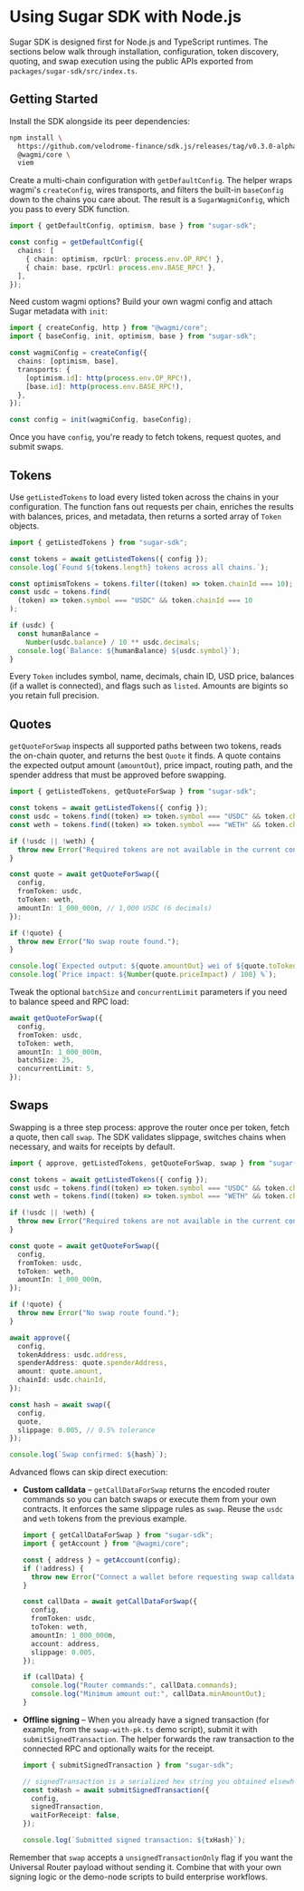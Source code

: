 # Using Sugar SDK with Node.js

Sugar SDK is designed first for Node.js and TypeScript runtimes. The sections below walk through installation, configuration, token discovery, quoting, and swap execution using the public APIs exported from `packages/sugar-sdk/src/index.ts`.

## Getting Started

Install the SDK alongside its peer dependencies:

```bash
npm install \
  https://github.com/velodrome-finance/sdk.js/releases/tag/v0.3.0-alpha.1 \
  @wagmi/core \
  viem
```

Create a multi-chain configuration with `getDefaultConfig`. The helper wraps wagmi's `createConfig`, wires transports, and filters the built-in `baseConfig` down to the chains you care about. The result is a `SugarWagmiConfig`, which you pass to every SDK function.

```typescript
import { getDefaultConfig, optimism, base } from "sugar-sdk";

const config = getDefaultConfig({
  chains: [
    { chain: optimism, rpcUrl: process.env.OP_RPC! },
    { chain: base, rpcUrl: process.env.BASE_RPC! },
  ],
});
```

Need custom wagmi options? Build your own wagmi config and attach Sugar metadata with `init`:

```typescript
import { createConfig, http } from "@wagmi/core";
import { baseConfig, init, optimism, base } from "sugar-sdk";

const wagmiConfig = createConfig({
  chains: [optimism, base],
  transports: {
    [optimism.id]: http(process.env.OP_RPC!),
    [base.id]: http(process.env.BASE_RPC!),
  },
});

const config = init(wagmiConfig, baseConfig);
```

Once you have `config`, you're ready to fetch tokens, request quotes, and submit swaps.

## Tokens

Use `getListedTokens` to load every listed token across the chains in your configuration. The function fans out requests per chain, enriches the results with balances, prices, and metadata, then returns a sorted array of `Token` objects.

```typescript
import { getListedTokens } from "sugar-sdk";

const tokens = await getListedTokens({ config });
console.log(`Found ${tokens.length} tokens across all chains.`);

const optimismTokens = tokens.filter((token) => token.chainId === 10);
const usdc = tokens.find(
  (token) => token.symbol === "USDC" && token.chainId === 10
);

if (usdc) {
  const humanBalance =
    Number(usdc.balance) / 10 ** usdc.decimals;
  console.log(`Balance: ${humanBalance} ${usdc.symbol}`);
}
```

Every `Token` includes symbol, name, decimals, chain ID, USD price, balances (if a wallet is connected), and flags such as `listed`. Amounts are bigints so you retain full precision.

## Quotes

`getQuoteForSwap` inspects all supported paths between two tokens, reads the on-chain quoter, and returns the best `Quote` it finds. A quote contains the expected output amount (`amountOut`), price impact, routing path, and the spender address that must be approved before swapping.

```typescript
import { getListedTokens, getQuoteForSwap } from "sugar-sdk";

const tokens = await getListedTokens({ config });
const usdc = tokens.find((token) => token.symbol === "USDC" && token.chainId === 10);
const weth = tokens.find((token) => token.symbol === "WETH" && token.chainId === 10);

if (!usdc || !weth) {
  throw new Error("Required tokens are not available in the current configuration.");
}

const quote = await getQuoteForSwap({
  config,
  fromToken: usdc,
  toToken: weth,
  amountIn: 1_000_000n, // 1,000 USDC (6 decimals)
});

if (!quote) {
  throw new Error("No swap route found.");
}

console.log(`Expected output: ${quote.amountOut} wei of ${quote.toToken.symbol}`);
console.log(`Price impact: ${Number(quote.priceImpact) / 100} %`);
```

Tweak the optional `batchSize` and `concurrentLimit` parameters if you need to balance speed and RPC load:

```typescript
await getQuoteForSwap({
  config,
  fromToken: usdc,
  toToken: weth,
  amountIn: 1_000_000n,
  batchSize: 25,
  concurrentLimit: 5,
});
```

## Swaps

Swapping is a three step process: approve the router once per token, fetch a quote, then call `swap`. The SDK validates slippage, switches chains when necessary, and waits for receipts by default.

```typescript
import { approve, getListedTokens, getQuoteForSwap, swap } from "sugar-sdk";

const tokens = await getListedTokens({ config });
const usdc = tokens.find((token) => token.symbol === "USDC" && token.chainId === 10);
const weth = tokens.find((token) => token.symbol === "WETH" && token.chainId === 10);

if (!usdc || !weth) {
  throw new Error("Required tokens are not available in the current configuration.");
}

const quote = await getQuoteForSwap({
  config,
  fromToken: usdc,
  toToken: weth,
  amountIn: 1_000_000n,
});

if (!quote) {
  throw new Error("No swap route found.");
}

await approve({
  config,
  tokenAddress: usdc.address,
  spenderAddress: quote.spenderAddress,
  amount: quote.amount,
  chainId: usdc.chainId,
});

const hash = await swap({
  config,
  quote,
  slippage: 0.005, // 0.5% tolerance
});

console.log(`Swap confirmed: ${hash}`);
```

Advanced flows can skip direct execution:

- **Custom calldata** – `getCallDataForSwap` returns the encoded router commands so you can batch swaps or execute them from your own contracts. It enforces the same slippage rules as `swap`. Reuse the `usdc` and `weth` tokens from the previous example.

  ```typescript
  import { getCallDataForSwap } from "sugar-sdk";
  import { getAccount } from "@wagmi/core";

  const { address } = getAccount(config);
  if (!address) {
    throw new Error("Connect a wallet before requesting swap calldata.");
  }

  const callData = await getCallDataForSwap({
    config,
    fromToken: usdc,
    toToken: weth,
    amountIn: 1_000_000n,
    account: address,
    slippage: 0.005,
  });

  if (callData) {
    console.log("Router commands:", callData.commands);
    console.log("Minimum amount out:", callData.minAmountOut);
  }
  ```

- **Offline signing** – When you already have a signed transaction (for example, from the `swap-with-pk.ts` demo script), submit it with `submitSignedTransaction`. The helper forwards the raw transaction to the connected RPC and optionally waits for the receipt.

  ```typescript
  import { submitSignedTransaction } from "sugar-sdk";

  // signedTransaction is a serialized hex string you obtained elsewhere
  const txHash = await submitSignedTransaction({
    config,
    signedTransaction,
    waitForReceipt: false,
  });

  console.log(`Submitted signed transaction: ${txHash}`);
  ```

Remember that `swap` accepts a `unsignedTransactionOnly` flag if you want the Universal Router payload without sending it. Combine that with your own signing logic or the demo-node scripts to build enterprise workflows.

